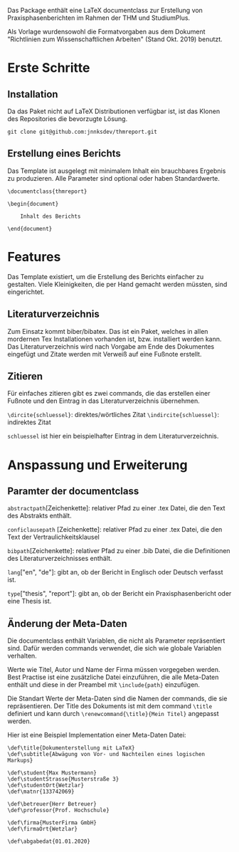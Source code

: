Das Package enthält eine LaTeX documentclass zur Erstellung von Praxisphasenberichten im Rahmen der THM und StudiumPlus. 

Als Vorlage wurdensowohl die Formatvorgaben aus dem Dokument "Richtlinien zum Wissenschaftlichen Arbeiten" (Stand Okt. 2019) benutzt.

# Erste Schritte
## Installation
Da das Paket nicht auf LaTeX Distributionen verfügbar ist, ist das Klonen des Repositories die bevorzugte Lösung.

`git clone git@github.com:jnnksdev/thmreport.git`

## Erstellung eines Berichts
Das Template ist ausgelegt mit minimalem Inhalt ein brauchbares Ergebnis zu produzieren. Alle Parameter sind optional oder haben Standardwerte.

```
\documentclass{thmreport}

\begin{document}

    Inhalt des Berichts

\end{document}
```

# Features
Das Template existiert, um die Erstellung des Berichts einfacher zu gestalten. Viele Kleinigkeiten, die per Hand gemacht werden müssten, sind eingerichtet.

## Literaturverzeichnis
Zum Einsatz kommt biber/bibatex. Das ist ein Paket, welches in allen mordernen Tex Installationen vorhanden ist, bzw. installiert werden kann. 
Das Literaturverzeichnis wird nach Vorgabe am Ende des Dokumentes eingefügt und Zitate werden mit Verweiß auf eine Fußnote erstellt.

## Zitieren
Für einfaches zitieren gibt es zwei commands, die das erstellen einer Fußnote und den Eintrag in das Literaturverzeichnis übernehmen.

`\dircite{schluessel}`: direktes/wörtliches Zitat
`\indircite{schluessel}`: indirektes Zitat

`schluessel` ist hier ein beispielhafter Eintrag in dem Literaturverzeichnis.


# Anspassung und Erweiterung
## Paramter der documentclass
`abstractpath`[Zeichenkette]: relativer Pfad zu einer .tex Datei, die den Text des Abstrakts enthält.

`conficlausepath` [Zeichenkette]: relativer Pfad zu einer .tex Datei, die den Text der Vertraulichkeitsklausel

`bibpath`[Zeichenkette]: relativer Pfad zu einer .bib Datei, die die Definitionen des Literaturverzeichnisses enthält.

`lang`["en", "de"]: gibt an, ob der Bericht in Englisch oder Deutsch verfasst ist.

`type`["thesis", "report"]: gibt an, ob der Bericht ein Praxisphasenbericht oder eine Thesis ist.

## Änderung der Meta-Daten
Die documentclass enthält Variablen, die nicht als Parameter repräsentiert sind. Dafür werden commands verwendet, die sich wie globale Variablen verhalten.

Werte wie Titel, Autor und Name der Firma müssen vorgegeben werden. Best Practise ist eine zusätzliche Datei einzuführen, die alle Meta-Daten enthält und diese in der Preambel mit `\include{path}` einzufügen.

Die Standart Werte der Meta-Daten sind die Namen der commands, die sie repräsentieren. Der Title des Dokuments ist mit dem command `\title` definiert und kann durch `\renewcommand{\title}{Mein Titel}` angepasst werden.

Hier ist eine Beispiel Implementation einer Meta-Daten Datei:
```
\def\title{Dokumenterstellung mit LaTeX}
\def\subtitle{Abwägung von Vor- und Nachteilen eines logischen Markups}

\def\student{Max Mustermann}
\def\studentStrasse{Musterstraße 3}
\def\studentOrt{Wetzlar}
\def\matnr{133742069}

\def\betreuer{Herr Betreuer}
\def\professor{Prof. Hochschule}

\def\firma{MusterFirma GmbH}
\def\firmaOrt{Wetzlar}

\def\abgabedat{01.01.2020}
```